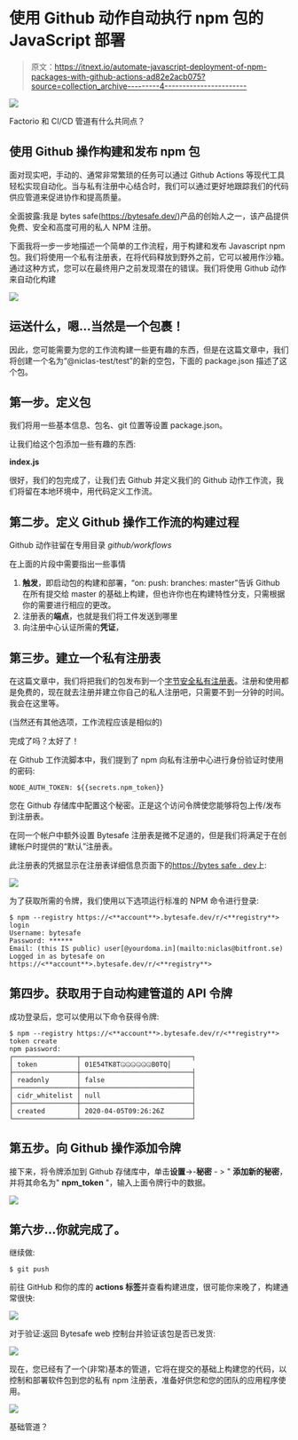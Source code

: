 # 使用 Github 动作自动执行 npm 包的 JavaScript 部署

> 原文：<https://itnext.io/automate-javascript-deployment-of-npm-packages-with-github-actions-ad82e2acb075?source=collection_archive---------4----------------------->

![](img/12c9586f688efcec0284d65467ff27b7.png)

Factorio 和 CI/CD 管道有什么共同点？

## 使用 Github 操作构建和发布 npm 包

面对现实吧，手动的、通常非常繁琐的任务可以通过 Github Actions 等现代工具轻松实现自动化。当与私有注册中心结合时，我们可以通过更好地跟踪我们的代码供应管道来促进协作和提高质量。

全面披露:我是 bytes safe(https://bytesafe.dev/)产品的创始人之一，该产品提供免费、安全和高度可用的私人 NPM 注册。

下面我将一步一步地描述一个简单的工作流程，用于构建和发布 Javascript npm 包。我们将使用一个私有注册表，在将代码释放到野外之前，它可以被用作沙箱。通过这种方式，您可以在最终用户之前发现潜在的错误。我们将使用 Github 动作来自动化构建

![](img/8496a691e9fbea22b5ee162ef2e219b0.png)

## 运送什么，嗯…当然是一个包裹！

因此，您可能需要为您的工作流构建一些更有趣的东西，但是在这篇文章中，我们将创建一个名为“@niclas-test/test”的新的空包，下面的 package.json 描述了这个包。

## 第一步。定义包

我们将用一些基本信息、包名、git 位置等设置 package.json。

让我们给这个包添加一些有趣的东西:

**index.js**

很好，我们的包完成了，让我们去 Github 并定义我们的 Github 动作工作流，我们将留在本地环境中，用代码定义工作流。

## 第二步。定义 Github 操作工作流的构建过程

Github 动作驻留在专用目录 *github/workflows*

在上面的片段中需要指出一些事情

1.  **触发**，即启动包的构建和部署，“on: push: branches: master”告诉 Github 在所有提交给 master 的基础上构建，但也许你也在构建特性分支，只需根据你的需要进行相应的更改。
2.  注册表的**端点**，也就是我们将工件发送到哪里
3.  向注册中心认证所需的**凭证**，

## 第三步。建立一个私有注册表

在这篇文章中，我们将把我们的包发布到一个[字节安全私有注册表](https://bytesafe.dev)。注册和使用都是免费的，现在就去注册并建立你自己的私人注册吧，只需要不到一分钟的时间。我会在这里等。

(当然还有其他选项，工作流程应该是相似的)

完成了吗？太好了！

在 Github 工作流脚本中，我们提到了 npm 向私有注册中心进行身份验证时使用的密码:

```
NODE_AUTH_TOKEN: ${{secrets.npm_token}}
```

您在 Github 存储库中配置这个秘密。正是这个访问令牌使您能够将包上传/发布到注册表。

在同一个帐户中额外设置 Bytesafe 注册表是微不足道的，但是我们将满足于在创建帐户时提供的“默认”注册表。

此注册表的凭据显示在注册表详细信息页面下的[https://bytes safe . dev](https://bytesafe.dev/)上:

![](img/d87024326fef13fa9d05d794af27334e.png)

为了获取所需的令牌，我们使用以下选项运行标准的 NPM 命令进行登录:

```
$ npm --registry https://<**account**>.bytesafe.dev/r/<**registry**> login
Username: bytesafe
Password: ****** 
Email: (this IS public) user[@yourdoma.in](mailto:niclas@bitfront.se)
Logged in as bytesafe on https://<**account**>.bytesafe.dev/r/<**registry**>
```

## 第四步。获取用于自动构建管道的 API 令牌

成功登录后，您可以使用以下命令获得令牌:

```
$ npm --registry https://<**account**>.bytesafe.dev/r/<**registry**> token create
npm password: 
┌────────────────┬────────────────────────────┐
│ token          │ 01E54TK8T🤐🤐🤐🤐🤐🤐B0TQ│
├────────────────┼────────────────────────────┤
│ readonly       │ false                      │
├────────────────┼────────────────────────────┤
│ cidr_whitelist │ null                       │
├────────────────┼────────────────────────────┤
│ created        │ 2020-04-05T09:26:26Z       │
└────────────────┴────────────────────────────┘
```

## 第五步。向 Github 操作添加令牌

接下来，将令牌添加到 Github 存储库中，单击**设置**->-**秘密** - > " **添加新的秘密**，并将其命名为" **npm_token** "，输入上面令牌行中的数据。

![](img/5e2f28cd0ff31ed1adaba179d9185559.png)

## 第六步…你就完成了。

继续做:

```
$ git push
```

前往 GitHub 和你的库的 **actions 标签**并查看构建进度，很可能你来晚了，构建通常很快:

![](img/808454faafa12926b9e70aaba9352da8.png)

对于验证:返回 Bytesafe web 控制台并验证该包是否已发货:

![](img/a0f955c3b2ee06f3af7b7d3a3d5970a2.png)

现在，您已经有了一个(非常)基本的管道，它将在提交的基础上构建您的代码，以控制和部署软件包到您的私有 npm 注册表，准备好供您和您的团队的应用程序使用。

![](img/701bd7d0a65f31340c9aaf68fc71792d.png)

基础管道？